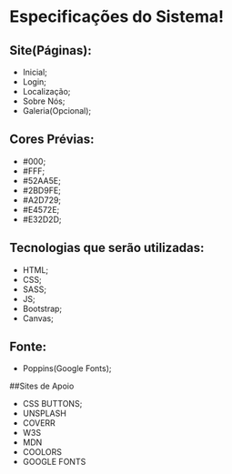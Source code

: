 # Especificações do Sistema!

## Site(Páginas): 

- Inicial;
- Login;
- Localização;
- Sobre Nós;
- Galeria(Opcional);

## Cores Prévias: 

- #000;
- #FFF;
- #52AA5E;
- #2BD9FE;
- #A2D729;
- #E4572E;
- #E32D2D;

## Tecnologias que serão utilizadas:

- HTML;
- CSS;
- SASS;
- JS;
- Bootstrap;
- Canvas;

## Fonte:

- Poppins(Google Fonts);

##Sites de Apoio
- CSS BUTTONS;
- UNSPLASH
- COVERR
- W3S
- MDN
- COOLORS
- GOOGLE FONTS
